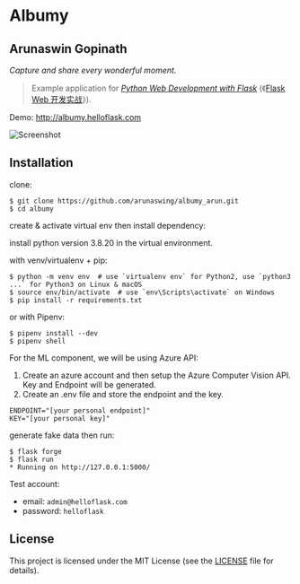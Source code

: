 # Albumy
## Arunaswin Gopinath

*Capture and share every wonderful moment.*

> Example application for *[Python Web Development with Flask](https://helloflask.com/en/book/1)* (《[Flask Web 开发实战](https://helloflask.com/book/1)》).

Demo: http://albumy.helloflask.com

![Screenshot](https://helloflask.com/screenshots/albumy.png)

## Installation

clone:
```
$ git clone https://github.com/arunaswing/albumy_arun.git
$ cd albumy
```
create & activate virtual env then install dependency:

install python version 3.8.20 in the virtual environment.

with venv/virtualenv + pip:
```
$ python -m venv env  # use `virtualenv env` for Python2, use `python3 ...` for Python3 on Linux & macOS
$ source env/bin/activate  # use `env\Scripts\activate` on Windows
$ pip install -r requirements.txt
```
or with Pipenv:
```
$ pipenv install --dev
$ pipenv shell
```
For the ML component, we will be using Azure API:
1. Create an azure account and then setup the Azure Computer Vision API. Key and Endpoint will be generated.
2. Create an .env file and store the endpoint and the key.
```
ENDPOINT="[your personal endpoint]"
KEY="[your personal key]"
```

generate fake data then run:
```
$ flask forge
$ flask run
* Running on http://127.0.0.1:5000/
```
Test account:
* email: `admin@helloflask.com`
* password: `helloflask`

## License

This project is licensed under the MIT License (see the
[LICENSE](LICENSE) file for details).
